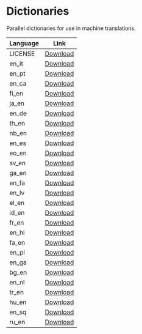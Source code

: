 # Dictionaries

Parallel dictionaries for use in machine translations.

| Language | Link |
| -------- | ---- |
| LICENSE | [Download](https://github.com/LibreTranslate/Dictionaries/raw/main/apertium/LICENSE) |
| en_it | [Download](https://github.com/LibreTranslate/Dictionaries/raw/main/apertium/en_it.zip) |
| en_pt | [Download](https://github.com/LibreTranslate/Dictionaries/raw/main/apertium/en_pt.zip) |
| en_ca | [Download](https://github.com/LibreTranslate/Dictionaries/raw/main/apertium/en_ca.zip) |
| fi_en | [Download](https://github.com/LibreTranslate/Dictionaries/raw/main/apertium/fi_en.zip) |
| ja_en | [Download](https://github.com/LibreTranslate/Dictionaries/raw/main/apertium/ja_en.zip) |
| en_de | [Download](https://github.com/LibreTranslate/Dictionaries/raw/main/apertium/en_de.zip) |
| th_en | [Download](https://github.com/LibreTranslate/Dictionaries/raw/main/apertium/th_en.zip) |
| nb_en | [Download](https://github.com/LibreTranslate/Dictionaries/raw/main/apertium/nb_en.zip) |
| en_es | [Download](https://github.com/LibreTranslate/Dictionaries/raw/main/apertium/en_es.zip) |
| eo_en | [Download](https://github.com/LibreTranslate/Dictionaries/raw/main/apertium/eo_en.zip) |
| sv_en | [Download](https://github.com/LibreTranslate/Dictionaries/raw/main/apertium/sv_en.zip) |
| ga_en | [Download](https://github.com/LibreTranslate/Dictionaries/raw/main/apertium/ga_en.zip) |
| en_fa | [Download](https://github.com/LibreTranslate/Dictionaries/raw/main/apertium/en_fa.zip) |
| en_lv | [Download](https://github.com/LibreTranslate/Dictionaries/raw/main/apertium/en_lv.zip) |
| el_en | [Download](https://github.com/LibreTranslate/Dictionaries/raw/main/apertium/el_en.zip) |
| id_en | [Download](https://github.com/LibreTranslate/Dictionaries/raw/main/apertium/id_en.zip) |
| fr_en | [Download](https://github.com/LibreTranslate/Dictionaries/raw/main/apertium/fr_en.zip) |
| en_hi | [Download](https://github.com/LibreTranslate/Dictionaries/raw/main/apertium/en_hi.zip) |
| fa_en | [Download](https://github.com/LibreTranslate/Dictionaries/raw/main/apertium/fa_en.zip) |
| en_pl | [Download](https://github.com/LibreTranslate/Dictionaries/raw/main/apertium/en_pl.zip) |
| en_ga | [Download](https://github.com/LibreTranslate/Dictionaries/raw/main/apertium/en_ga.zip) |
| bg_en | [Download](https://github.com/LibreTranslate/Dictionaries/raw/main/apertium/bg_en.zip) |
| en_nl | [Download](https://github.com/LibreTranslate/Dictionaries/raw/main/apertium/en_nl.zip) |
| tr_en | [Download](https://github.com/LibreTranslate/Dictionaries/raw/main/apertium/tr_en.zip) |
| hu_en | [Download](https://github.com/LibreTranslate/Dictionaries/raw/main/apertium/hu_en.zip) |
| en_sq | [Download](https://github.com/LibreTranslate/Dictionaries/raw/main/apertium/en_sq.zip) |
| ru_en | [Download](https://github.com/LibreTranslate/Dictionaries/raw/main/apertium/ru_en.zip) |

